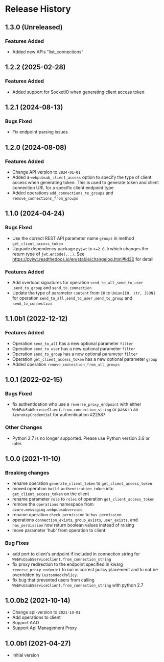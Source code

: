 # Release History

## 1.3.0 (Unreleased)

### Features Added
- Added new APIs "list_connections"

## 1.2.2 (2025-02-28)

### Features Added
- Added support for SocketIO when generating client access token

## 1.2.1 (2024-08-13)

### Bugs Fixed
- Fix endpoint parsing issues

## 1.2.0 (2024-08-08)

### Features Added
- Change API version to `2024-01-01`
- Added a `webpubsub_client_access` option to specify the type of client access when generating token. This is used to generate token and client connection URL for a specific client endpoint type
- Added operations `add_connections_to_groups` and `remove_connections_from_groups`

## 1.1.0 (2024-04-24)

### Bugs Fixed
- Use the correct REST API parameter name `groups` in method `get_client_access_token`
- Upgrade dependency package `pyjwt` to `>=2.0.0` which changes the return type of `jwt.encode(...)`. See https://pyjwt.readthedocs.io/en/stable/changelog.html#id30 for detail

### Features Added
- Add overload signatures for operation `send_to_all` ,`send_to_user` ,`send_to_group` and `send_to_connection`
- Update the type of parameter `content` from `IO` to `Union[IO, str, JSON]` for operation `send_to_all` ,`send_to_user` ,`send_to_group` and `send_to_connection`

## 1.1.0b1 (2022-12-12)

### Features Added
- Operation `send_to_all` has a new optional parameter `filter`
- Operation `send_to_user` has a new optional parameter `filter`
- Operation `send_to_group` has a new optional parameter `filter`
- Operation `get_client_access_token` has a new optional parameter `group`
- Added operation `remove_connection_from_all_groups`

## 1.0.1 (2022-02-15)

### Bugs Fixed

- fix authentication who use a `reverse_proxy_endpoint` with either `WebPubSubServiceClient.from_connection_string` or pass in an `AzureKeyCredential` for authentication #22587

### Other Changes

- Python 2.7 is no longer supported. Please use Python version 3.6 or later.

## 1.0.0 (2021-11-10)

### Breaking changes

- rename operation `generate_client_token` to `get_client_access_token`
- moved operation `build_authentication_token` into `get_client_access_token` on the client
- rename parameter `role` to `roles` of operation `get_client_access_token`
- remove the `operations` namespace from `azure.messaging.webpubsubservice`
- rename operation `check_permission` to `has_permission`
- operations `connection_exists`, `group_exists`, `user_exists`, and `has_permission` now return boolean values instead of raising
- move parameter 'hub' from operation to client

### Bug Fixes

- add port to client's endpoint if included in connection string for `WebPubSubServiceClient.from_connection_string`
- fix proxy redirection to the endpoint specified in kwarg `reverse_proxy_endpoint` to run in correct policy placement and to not be overridden by `CustomHookPolicy`.
- fix bug that prevented users from calling `WebPubSubServiceClient.from_connection_string` with python 2.7

## 1.0.0b2 (2021-10-14)

- Change api-version to `2021-10-01`
- Add operations to client
- Support AAD
- Support Api Management Proxy

## 1.0.0b1 (2021-04-27)

- Initial version
